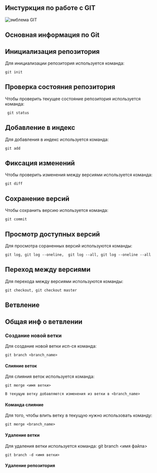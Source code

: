 ## **Инстуркция по работе с GIT**

![эмблема GIT](git.jpg)

## Основная информация по Git

## Инициализация репозитория

Для инициализации репозитория используется команда:

    git init

## Проверка состояния репозитория

Чтобы проверить текущее состояние репозитория используется команда:
    
     git status

## Добавление в индекс

Для добавления в индекс используется команда:

    git add

## Фиксация изменений

Чтобы проверить изменения между версиями используется команда:

    git diff

## Сохранение версий

Чтобы сохранить версию используется команда:

    git commit

## Просмотр доступных версий

Для просмотра сораненных версий используются команды:

    git log, git log --oneline,  git log --all, git log --oneline --all

## Переход между версиями

Для перехода между версиями используются команды:

    git checkout, git checkout master

## Ветвление

## Общая инф о ветвлении

### Создание новой ветки

Для создание новой ветки исп-ся команда:

    git branch <branch_name>

#### Слияние веток

Для слияния веток используется команда:

    git merge <имя ветки>
    
    В текущую ветку добавляются изменения из ветки в <branch_name>

#### Команда слияние

Для того, чтобы влить ветку в текущую нужно использовать команду:

    git merge <branch_name>

#### Удаление ветки

Для удаления ветки используется команда: git branch <имя файла>

    git branch -d <имя ветки>

#### Удаление репозитория

